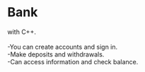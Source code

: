 # Bank
with C++.<br><br>
-You can create accounts and sign in.<br>
-Make deposits and withdrawals.<br>
-Can access information and check balance.<br>
